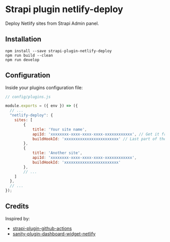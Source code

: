 # Strapi plugin netlify-deploy

Deploy Netlify sites from Strapi Admin panel.

## Installation

```
npm install --save strapi-plugin-netlify-deploy
npm run build --clean
npm run develop
```

## Configuration

Inside your plugins configuration file:

```javascript
// config/plugins.js

module.exports = ({ env }) => ({
  // ...
  "netlify-deploy": {
    sites: [
        {
            title: 'Your site name',
            apiId: 'xxxxxxxx-xxxx-xxxx-xxxx-xxxxxxxxxxxx', // Get it from Netlify site "General" settings
            buildHookId: 'xxxxxxxxxxxxxxxxxxxxxxxx' // Last part of the build hook URL (e.g. https://api.netlify.com/build_hooks/xxxxxxxxxxxxxxxxxxxxxxxx)
        },
        {
            title: 'Another site',
            apiId: 'xxxxxxxx-xxxx-xxxx-xxxx-xxxxxxxxxxxx',
            buildHookId: 'xxxxxxxxxxxxxxxxxxxxxxxx' 
        },
        // ...
    ]
  },
  // ...
});
```

## Credits

Inspired by:
 - [strapi-plugin-github-actions](https://github.com/lodi-g/strapi-plugin-github-actions)
 - [sanity-plugin-dashboard-widget-netlify](https://github.com/sanity-io/sanity-plugin-dashboard-widget-netlify)